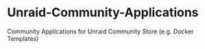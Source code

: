 # Unraid-Community-Applications
Community Applications for Unraid Community Store (e.g. Docker Templates)
